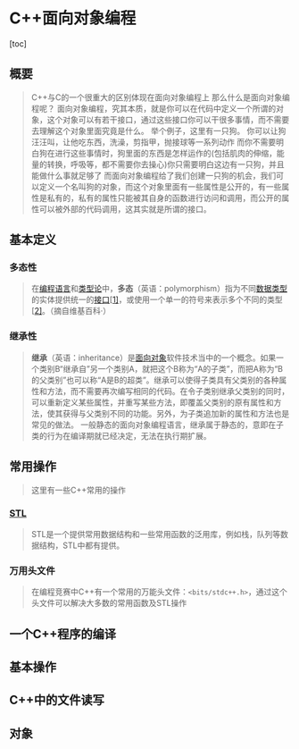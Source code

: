# C++面向对象编程



[toc]

## 概要

>  C++与C的一个很重大的区别体现在面向对象编程上
> 那么什么是面向对象编程呢？
> 面向对象编程，究其本质，就是你可以在代码中定义一个所谓的对象，这个对象可以有若干接口，通过这些接口你可以干很多事情，而不需要去理解这个对象里面究竟是什么。
> 举个例子，这里有一只狗。
> 你可以让狗汪汪叫，让他吃东西，洗澡，剪指甲，抛接球等一系列动作
> 而你不需要明白狗在进行这些事情时，狗里面的东西是怎样运作的(包括肌肉的伸缩，能量的转换，呼吸等，都不需要你去操心)你只需要明白这边有一只狗，并且能做什么事就足够了
> 而面向对象编程给了我们创建一只狗的机会，我们可以定义一个名叫狗的对象，而这个对象里面有一些属性是公开的，有一些属性是私有的，私有的属性只能被其自身的函数进行访问和调用，而公开的属性可以被外部的代码调用，这其实就是所谓的接口。



## 基本定义



### 多态性

> 在[编程语言](https://zh.wikipedia.org/wiki/编程语言)和[类型论](https://zh.wikipedia.org/wiki/类型论)中，**多态**（英语：polymorphism）指为不同[数据类型](https://zh.wikipedia.org/wiki/数据类型)的实体提供统一的[接口](https://zh.wikipedia.org/wiki/介面_(程式設計))[[1\]](https://zh.wikipedia.org/wiki/多态_(计算机科学)#cite_note-1)，或使用一个单一的符号来表示多个不同的类型[[2\]](https://zh.wikipedia.org/wiki/多态_(计算机科学)#cite_note-Luca-2)。（摘自维基百科·）

### 继承性

> **继承**（英语：inheritance）是[面向对象](https://zh.wikipedia.org/wiki/面向对象程序设计)软件技术当中的一个概念。如果一个类别B“继承自”另一个类别A，就把这个B称为“A的子类”，而把A称为“B的父类别”也可以称“A是B的超类”。继承可以使得子类具有父类别的各种属性和方法，而不需要再次编写相同的代码。在令子类别继承父类别的同时，可以重新定义某些属性，并重写某些方法，即覆盖父类别的原有属性和方法，使其获得与父类别不同的功能。另外，为子类追加新的属性和方法也是常见的做法。 一般静态的面向对象编程语言，继承属于静态的，意即在子类的行为在编译期就已经决定，无法在执行期扩展。







## 常用操作

> 这里有一些C++常用的操作

### [STL](STL.md)

> STL是一个提供常用数据结构和一些常用函数的泛用库，例如栈，队列等数据结构，STL中都有提供。

### 万用头文件

> 在编程竞赛中C++有一个常用的万能头文件：`<bits/stdc++.h>`，通过这个头文件可以解决大多数的常用函数及STL操作





## 一个C++程序的编译



## 基本操作



## C++中的文件读写



## 对象











